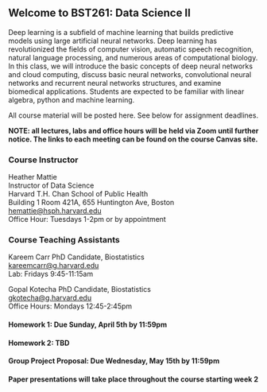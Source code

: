 ## Welcome to BST261: Data Science II

Deep learning is a subfield of machine learning that builds predictive models using large artificial neural networks. Deep learning has revolutionized the fields of computer vision, automatic speech recognition, natural language processing, and numerous areas of computational biology. In this class, we will introduce the basic concepts of deep neural networks and cloud computing, discuss basic neural networks, convolutional neural networks and recurrent neural networks structures, and examine biomedical applications. Students are expected to be familiar with linear algebra, python and machine learning.

All course material will be posted here. See below for assignment deadlines.

**NOTE: all lectures, labs and office hours will be held via Zoom until further notice. The links to each meeting can be found on the course Canvas site.**

### Course Instructor
Heather Mattie  
Instructor of Data Science  
Harvard T.H. Chan School of Public Health  
Building 1 Room 421A, 655 Huntington Ave, Boston   
hemattie@hsph.harvard.edu  
Office Hour: Tuesdays 1-2pm or by appointment

### Course Teaching Assistants
Kareem Carr
PhD Candidate, Biostatistics  
kareemcarr@g.harvard.edu  
Lab: Fridays 9:45-11:15am 

Gopal Kotecha 
PhD Candidate, Biostatistics  
gkotecha@g.harvard.edu  
Office Hours: Mondays 12:45-2:45pm


#### Homework 1: Due Sunday, April 5th by 11:59pm

#### Homework 2: TBD

#### Group Project Proposal: Due Wednesday, May 15th by 11:59pm

#### Paper presentations will take place throughout the course starting week 2


